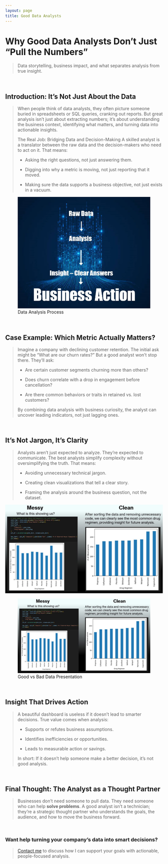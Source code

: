 ```yaml
---
layout: page
title: Good Data Analysts
---
```


# Why Good Data Analysts Don’t Just “Pull the Numbers”

> Data storytelling, business impact, and what separates analysis from true insight.
>

<br>

## Introduction: It’s Not Just About the Data
> When people think of data analysts, they often picture someone buried in spreadsheets or SQL queries, cranking out reports. But great analysis isn’t just about extracting numbers; it’s about understanding the business context, identifying what matters, and turning data into actionable insights.
>
> The Real Job: Bridging Data and Decision-Making
> A skilled analyst is a translator between the raw data and the decision-makers who need to act on it. That means:
> 
> * Asking the right questions, not just answering them.
> 
> * Digging into why a metric is moving, not just reporting that it moved.
> 
> * Making sure the data supports a business objective, not just exists in a vacuum.
> 

<div class="gallery">
  <figure>
  <img src="..\Images\Good_Data_Analysts-Data_Flow.jpg" alt="Data Analyst Pipeline" />
    <figcaption>Data Analysis Process</figcaption>
  </figure>
  </div>

<br>

## Case Example: Which Metric Actually Matters?
> Imagine a company with declining customer retention. The initial ask might be “What are our churn rates?” But a good analyst won’t stop there. They’ll ask:
> 
> * Are certain customer segments churning more than others?
> 
> * Does churn correlate with a drop in engagement before cancellation?
> 
> * Are there common behaviors or traits in retained vs. lost customers?
> 
> By combining data analysis with business curiosity, the analyst can uncover leading indicators, not just lagging ones.
> 

<br>

## It’s Not Jargon, It’s Clarity
> Analysts aren’t just expected to analyze. They’re expected to communicate. The best analysts simplify complexity without oversimplifying the truth. That means:
> 
> * Avoiding unnecessary technical jargon.
> 
> * Creating clean visualizations that tell a clear story.
> 
> * Framing the analysis around the business question, not the dataset.
>

![Data Presentation](..\Images\Good_Data_Analysts-Messy_to_Clear_Charts.JPG)

<div class="gallery">
  <figure>
  <img src="../Images/Good_Data_Analysts-Messy_to_Clear_Charts.jpg" alt="Good vs Bad Data Presentation" />
    <figcaption>Good vs Bad Data Presentation</figcaption>
  </figure>
  </div>

<br>

## Insight That Drives Action
> A beautiful dashboard is useless if it doesn’t lead to smarter decisions. True value comes when analysis:
> 
> * Supports or refutes business assumptions.
> 
> * Identifies inefficiencies or opportunities.
> 
> * Leads to measurable action or savings.
> 
> In short: If it doesn’t help someone make a better decision, it’s not good analysis.
> 

<br>

## Final Thought: The Analyst as a Thought Partner
> Businesses don’t need someone to pull data. They need someone who can help **solve problems**. A good analyst isn’t a technician; they’re a strategic thought partner who understands the goals, the audience, and how to move the business forward.

<br>

### Want help turning your company’s data into smart decisions?
> [Contact me](contact.md) to discuss how I can support your goals with actionable, people-focused analysis.
> 
